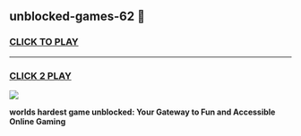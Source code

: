 
## unblocked-games-62 👋
<h3>
<a href="https://premium.freeplayer.one?title=unblocked-games-62&ref=14F">CLICK TO PLAY</a></h3>
<hr>

<h3>
<a href="https://premium.freeplayer.one?title=unblocked-games-62&ref=14F">CLICK 2 PLAY</a>
  
</h3>

<a href="https://premium.freeplayer.one?title=unblocked-games-62&ref=12F/"><img src="https://clearcache.store/games.png"></a>


**worlds hardest game unblocked: Your Gateway to Fun and Accessible Online Gaming**
